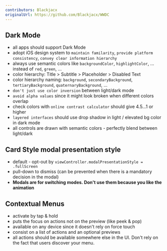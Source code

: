 ```yaml
---
contributors: Blackjacx
originalUrl: https://github.com/Blackjacx/WWDC
---
```


## Dark Mode

- all apps should support Dark Mode
- adopt iOS design system to `maintain familarity`, `provide platform consistency`, `convey clear information hierarchy`
- always use semantic colors like `backgroundColor`, `highlightColor`, ... instead of `red`, `green`, ...
- color hierarchy: Title > Subtitle > Placeholder > Disabled Text
- color hierarchy naming: `background`, `secondaryBackground`, `tertiaryBackground`, `quaternaryBackground`, ...
- `don't just use color inversion` between light/dark mode 
- `avoid alpha values` since it might look broken when different colors overlap
- check colors with `online contrast calculator` should give 4.5...1 or higher
- `layered interfaces` should use drop shadow in light / elevated bg color in dark mode
- all controls are drawn with semantic colors - perfectly blend between light/dark

## Card Style modal presentation style

- default - opt-out by `viewController.modalPresentationStyle = .fullScreen`
- pull-down to dismiss (can be prevented when there is a mandatory decision in the modal)
- **Modals are for switching modes. Don't use them because you like the animation**

## Contextual Menus

- activate by tap & hold
- puts the focus on actions not on the preview (like peek & pop)
- available on any device since it doesn't rely on force touch
- consist on a list of actions and an optional previews
- all actions should be available somewhere else in the UI. Don't rely on the fact that users discover your menu.
